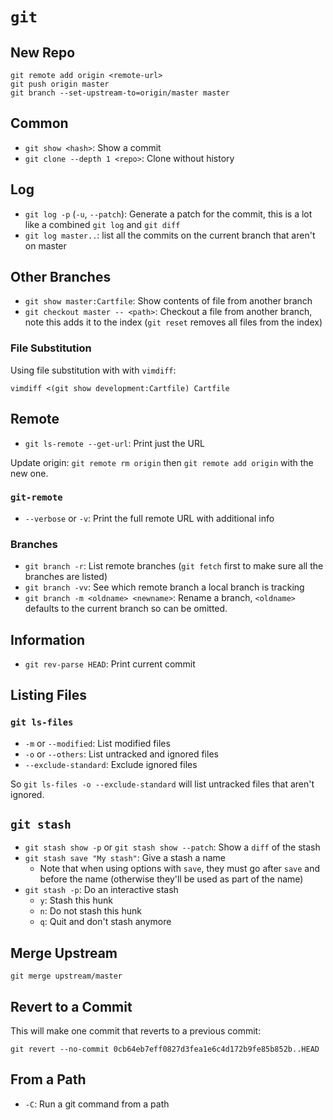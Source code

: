 # `git`

## New Repo

    git remote add origin <remote-url>
    git push origin master
    git branch --set-upstream-to=origin/master master

## Common

- `git show <hash>`: Show a commit
- `git clone --depth 1 <repo>`: Clone without history

## Log

- `git log -p` (`-u`, `--patch`): Generate a patch for the commit, this is a lot like a combined `git log` and `git diff`
- `git log master..`: list all the commits on the current branch that aren't on master

## Other Branches

- `git show master:Cartfile`: Show contents of file from another branch
- `git checkout master -- <path>`: Checkout a file from another branch, note this adds it to the index (`git reset` removes all files from the index)

### File Substitution

Using file substitution with with `vimdiff`:

    vimdiff <(git show development:Cartfile) Cartfile

## Remote

- `git ls-remote --get-url`: Print just the URL

Update origin: `git remote rm origin` then `git remote add origin` with the new one.

### `git-remote`

- `--verbose` or `-v`: Print the full remote URL with additional info

### Branches

- `git branch -r`: List remote branches (`git fetch` first to make sure all the branches are listed)
- `git branch -vv`: See which remote branch a local branch is tracking
- `git branch -m <oldname> <newname>`: Rename a branch, `<oldname>` defaults to the current branch so can be omitted.

## Information

- `git rev-parse HEAD`: Print current commit

## Listing Files

### `git ls-files`

- `-m` or `--modified`: List modified files
- `-o` or `--others`: List untracked and ignored files
- `--exclude-standard`: Exclude ignored files

So `git ls-files -o --exclude-standard` will list untracked files that aren't ignored.

## `git stash`

- `git stash show -p` or `git stash show --patch`: Show a `diff` of the stash
- `git stash save "My stash"`: Give a stash a name
    - Note that when using options with `save`, they must go after `save` and before the name (otherwise they'll be used as part of the name)
- `git stash -p`: Do an interactive stash
    - `y`: Stash this hunk
    - `n`: Do not stash this hunk
    - `q`: Quit and don't stash anymore

## Merge Upstream

    git merge upstream/master

## Revert to a Commit

This will make one commit that reverts to a previous commit:

    git revert --no-commit 0cb64eb7eff0827d3fea1e6c4d172b9fe85b852b..HEAD

## From a Path

- `-C`: Run a git command from a path
